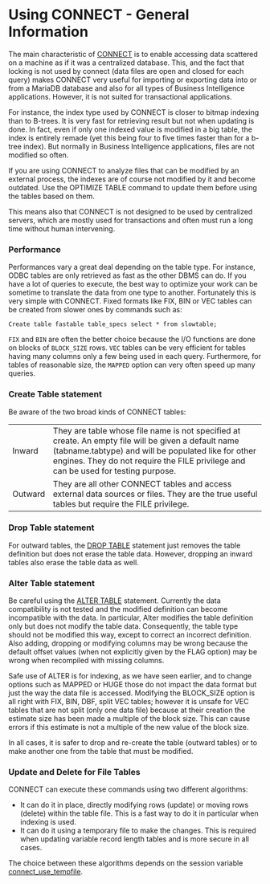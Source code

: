 
# Using CONNECT - General Information

The main characteristic of [CONNECT](../../../../../connectors/mariadb-connector-nodejs/connector-nodejs-pipelining.md) is to enable accessing data scattered on a machine as if it was a centralized database. This, and the fact that locking is not used by connect (data files are open and closed for each query) makes CONNECT very useful for importing or exporting data into or from a MariaDB database and also for all types of Business Intelligence applications. However, it is not suited for transactional applications.


For instance, the index type used by CONNECT is closer to bitmap indexing than to B-trees. It is very fast for retrieving result but not when updating is done. In fact, even if only one indexed value is modified in a big table, the index is entirely remade (yet this being four to five times faster than for a b-tree index). But normally in Business Intelligence applications, files are not modified so often.


If you are using CONNECT to analyze files that can be modified by an external process, the indexes are of course not modified by it and become outdated. Use the OPTIMIZE TABLE command to update them before using the tables based on them.


This means also that CONNECT is not designed to be used by centralized servers, which are mostly used for transactions and often must run a long time without human intervening.


### Performance


Performances vary a great deal depending on the table type. For instance, ODBC tables are only
retrieved as fast as the other DBMS can do. If you have a lot of queries to execute, the best way to optimize your work can be sometime to translate the data from one type to another. Fortunately this is very simple with CONNECT. Fixed formats like FIX, BIN or VEC tables can be created from slower ones by commands such as:


```
Create table fastable table_specs select * from slowtable;
```

`FIX` and `BIN` are often the better choice because the I/O functions are
done on blocks of `BLOCK_SIZE` rows. `VEC` tables can be very efficient for
tables having many columns only a few being used in each query. Furthermore,
for tables of reasonable size, the `MAPPED` option can very often speed up
many queries.


### Create Table statement


Be aware of the two broad kinds of CONNECT tables:


|   |   |
| --- | --- |
| Inward | They are table whose file name is not specified at create. An empty file will be given a default name (tabname.tabtype) and will be populated like for other engines. They do not require the FILE privilege and can be used for testing purpose. |
| Outward | They are all other CONNECT tables and access external data sources or files. They are the true useful tables but require the FILE privilege. |


### Drop Table statement


For outward tables, the [DROP TABLE](../../../sql-statements-and-structure/sql-statements/data-definition/drop/drop-tablespace.md) statement just removes the table definition but does not erase the table data. However, dropping an inward tables also erase the table data as well.


### Alter Table statement


Be careful using the [ALTER TABLE](../../../sql-statements-and-structure/sql-statements/data-definition/alter/alter-tablespace.md) statement. Currently the data compatibility is not tested and the modified definition can become incompatible with the data. In particular, Alter modifies the table definition only but does not modify the table data. Consequently, the table type should not be modified this way, except to correct an incorrect definition. Also adding, dropping or modifying columns may be wrong because the default offset values (when not explicitly given by the FLAG option) may be wrong when recompiled with missing columns.


Safe use of ALTER is for indexing, as we have seen earlier, and to change options such as MAPPED or HUGE those do not impact the data format but just the way the data file is accessed. Modifying the BLOCK_SIZE option is all right with FIX, BIN, DBF, split VEC tables; however it is unsafe for VEC tables that are not split (only one data file) because at their creation the estimate size has been made a multiple of the block size. This can cause errors if this estimate is not a multiple of the new value of the block size.


In all cases, it is safer to drop and re-create the table (outward tables) or to make another one from the table that must be modified.


### Update and Delete for File Tables


CONNECT can execute these commands using two different algorithms:


* It can do it in place, directly modifying rows (update) or moving rows (delete) within the table file. This is a fast way to do it in particular when indexing is used.
* It can do it using a temporary file to make the changes. This is required when updating variable record length tables and is more secure in all cases.


The choice between these algorithms depends on the session variable [connect_use_tempfile](../connect-system-variables.md#connect_use_tempfile).

